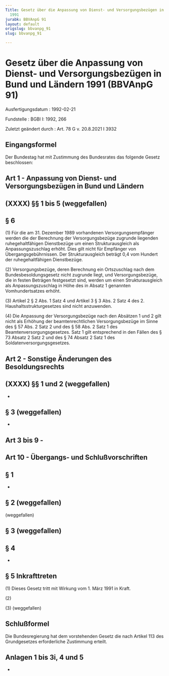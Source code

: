 ```yaml
---
Title: Gesetz über die Anpassung von Dienst- und Versorgungsbezügen in Bund und Ländern
  1991
jurabk: BBVAnpG 91
layout: default
origslug: bbvanpg_91
slug: bbvanpg_91

---
```


# Gesetz über die Anpassung von Dienst- und Versorgungsbezügen in Bund und Ländern 1991 (BBVAnpG 91)

Ausfertigungsdatum
:   1992-02-21

Fundstelle
:   BGBl I: 1992, 266

Zuletzt geändert durch
:   Art. 78 G v. 20.8.2021 I 3932


## Eingangsformel

Der Bundestag hat mit Zustimmung des Bundesrates das folgende Gesetz beschlossen:


## Art 1 - Anpassung von Dienst- und Versorgungsbezügen in Bund und Ländern



## (XXXX) §§ 1 bis 5 (weggefallen)


## § 6

(1) Für die am 31. Dezember 1989 vorhandenen Versorgungsempfänger werden die der Berechnung der Versorgungsbezüge zugrunde liegenden ruhegehaltfähigen Dienstbezüge um einen Strukturausgleich als Anpassungszuschlag erhöht. Dies gilt nicht für Empfänger von Übergangsgebührnissen. Der Strukturausgleich beträgt 0,4 vom Hundert der ruhegehaltfähigen Dienstbezüge.

(2) Versorgungsbezüge, deren Berechnung ein Ortszuschlag nach dem Bundesbesoldungsgesetz nicht zugrunde liegt, und Versorgungsbezüge, die in festen Beträgen festgesetzt sind, werden um einen Strukturausgleich als Anpassungszuschlag in Höhe des in Absatz 1 genannten Vomhundertsatzes erhöht.

(3) Artikel 2 § 2 Abs. 1 Satz 4 und Artikel 3 § 3 Abs. 2 Satz 4 des 2. Haushaltsstrukturgesetzes sind nicht anzuwenden.

(4) Die Anpassung der Versorgungsbezüge nach den Absätzen 1 und 2 gilt nicht als Erhöhung der beamtenrechtlichen Versorgungsbezüge im Sinne des § 57 Abs. 2 Satz 2 und des § 58 Abs. 2 Satz 1 des Beamtenversorgungsgesetzes. Satz 1 gilt entsprechend in den Fällen des § 73 Absatz 2 Satz 2 und des § 74 Absatz 2 Satz 1 des Soldatenversorgungsgesetzes.


## Art 2 - Sonstige Änderungen des Besoldungsrechts



## (XXXX) §§ 1 und 2 (weggefallen)

-


## § 3 (weggefallen)

-


## Art 3 bis 9 - 



## Art 10 - Übergangs- und Schlußvorschriften



## § 1

-


## § 2 (weggefallen)

(weggefallen)


## § 3 (weggefallen)



## § 4

-


## § 5 Inkrafttreten

(1) Dieses Gesetz tritt mit Wirkung vom 1. März 1991 in Kraft.

(2)

(3) (weggefallen)


## Schlußformel

Die Bundesregierung hat dem vorstehenden Gesetz die nach Artikel 113 des Grundgesetzes erforderliche Zustimmung erteilt.


## Anlagen 1 bis 3i, 4 und 5

-

